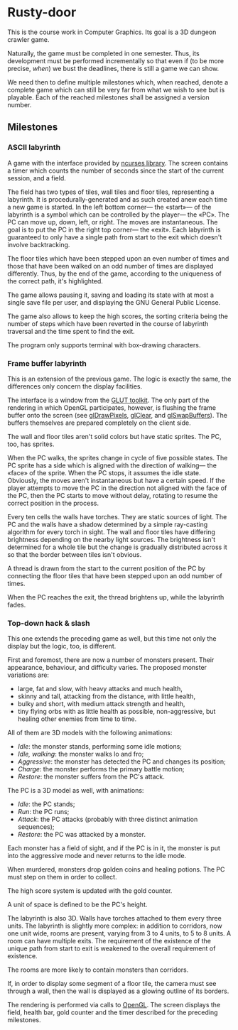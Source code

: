 Rusty-door
==========

This is the course work in Computer Graphics. Its goal is a 3D dungeon crawler
game.

Naturally, the game must be completed in one semester. Thus, its development
must be performed incrementally so that even if (to be more precise, *when*) we
bust the deadlines, there is still a game we can show.

We need then to define multiple milestones which, when reached, denote a
complete game which can still be very far from what we wish to see but is
playable. Each of the reached milestones shall be assigned a version number.

Milestones
----------

### ASCII labyrinth

A game with the interface provided by [ncurses library][ncurses]. The screen
contains a timer which counts the number of seconds since the start of the
current session, and a field.

The field has two types of tiles, wall tiles and floor tiles, representing a
labyrinth. It is procedurally-generated and as such created anew each time a
new game is started. In the left bottom corner— the «start»— of the labyrinth
is a symbol which can be controlled by the player— the «PC». The PC can move
up, down, left, or right. The moves are instantaneous. The goal is to put the
PC in the right top corner— the «exit». Each labyrinth is guaranteed to only
have a single path from start to the exit which doesn't involve backtracking.

The floor tiles which have been stepped upon an even number of times and those
that have been walked on an odd number of times are displayed differently.
Thus, by the end of the game, according to the uniqueness of the correct path,
it's highlighted.

The game allows pausing it, saving and loading its state with at most a single
save file per user, and displaying the GNU General Public License.

The game also allows to keep the high scores, the sorting criteria being the
number of steps which have been reverted in the course of labyrinth traversal
and the time spent to find the exit.

The program only supports terminal with box-drawing characters.

### Frame buffer labyrinth

This is an extension of the previous game. The logic is exactly the same, the
differences only concern the display facilities.

The interface is a window from the [GLUT
toolkit](GLUT). The only part of
the rendering in which OpenGL participates, however, is flushing the frame
buffer onto the screen (see
[glDrawPixels](https://www.opengl.org/sdk/docs/man2/xhtml/glDrawPixels.xml),
[glClear](https://www.opengl.org/sdk/docs/man2/xhtml/glClear.xml), and
[glSwapBuffers](https://www.opengl.org/sdk/docs/man2/xhtml/glXSwapBuffers.xml)).
The buffers themselves are prepared completely on the client side.

The wall and floor tiles aren't solid colors but have static sprites. The PC,
too, has sprites.

When the PC walks, the sprites change in cycle of five possible states. The PC
sprite has a side which is aligned with the direction of walking— the «face» of
the sprite. When the PC stops, it assumes the idle state. Obviously, the moves
aren't instantaneous but have a certain speed. If the player attempts to move
the PC in the direction not aligned with the face of the PC, then the PC starts
to move without delay, rotating to resume the correct position in the process.

Every ten cells the walls have torches. They are static sources of light. The
PC and the walls have a shadow determined by a simple ray-casting algorithm for
every torch in sight. The wall and floor tiles have differing brightness
depending on the nearby light sources. The brightness isn't determined for a
whole tile but the change is gradually distributed across it so that the border
between tiles isn't obvious.

A thread is drawn from the start to the current position of the PC by
connecting the floor tiles that have been stepped upon an odd number of times.

When the PC reaches the exit, the thread brightens up, while the labyrinth
fades.

### Top-down hack & slash

This one extends the preceding game as well, but this time not only the display
but the logic, too, is different.

First and foremost, there are now a number of monsters present. Their
appearance, behaviour, and difficulty varies. The proposed monster variations
are:

  * large, fat and slow, with heavy attacks and much health,
  * skinny and tall, attacking from the distance, with little health,
  * bulky and short, with medium attack strength and health,
  * tiny flying orbs with as little health as possible, non-aggressive, but
    healing other enemies from time to time.

All of them are 3D models with the following animations:

  * _Idle_: the monster stands, performing some idle motions;
  * _Idle, walking_: the monster walks lo and fro;
  * _Aggressive_: the monster has detected the PC and changes its position;
  * _Charge_: the monster performs the primary battle motion;
  * _Restore_: the monster suffers from the PC's attack.

The PC is a 3D model as well, with animations:

  * _Idle_: the PC stands;
  * _Run_: the PC runs;
  * _Attack_: the PC attacks (probably with three distinct animation
    sequences);
  * _Restore_: the PC was attacked by a monster.

Each monster has a field of sight, and if the PC is in it, the monster is put
into the aggressive mode and never returns to the idle mode.

When murdered, monsters drop golden coins and healing potions. The PC must step
on them in order to collect.

The high score system is updated with the gold counter.

A unit of space is defined to be the PC's height.

The labyrinth is also 3D. Walls have torches attached to them every three
units. The labyrinth is slightly more complex: in addition to corridors, now
one unit wide, rooms are present, varying from 3 to 4 units, to 5 to 8 units.
A room can have multiple exits. The requirement of the existence of the unique
path from start to exit is weakened to the overall requirement of existence.

The rooms are more likely to contain monsters than corridors.

If, in order to display some segment of a floor tile, the camera must see
through a wall, then the wall is displayed as a glowing outline of its borders.

The rendering is performed via calls to [OpenGL][OpenGL]. The screen displays
the field, health bar, gold counter and the timer described for the preceding
milestones.

[ncurses]: https://github.com/jeaye/ncurses-rs
[GLUT]:    https://www.opengl.org/resources/libraries/glut/
[OpenGL]:  https://www.opengl.org/ 


